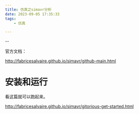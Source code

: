 ```yaml
---
title: 仿真之simavr分析
date: 2023-09-05 17:35:33
tags:
	- 仿真

---
```


--

官方文档：

http://fabricesalvaire.github.io/simavr/github-main.html

# 安装和运行

看这篇就可以跑起来。

http://fabricesalvaire.github.io/simavr/gitorious-get-started.html